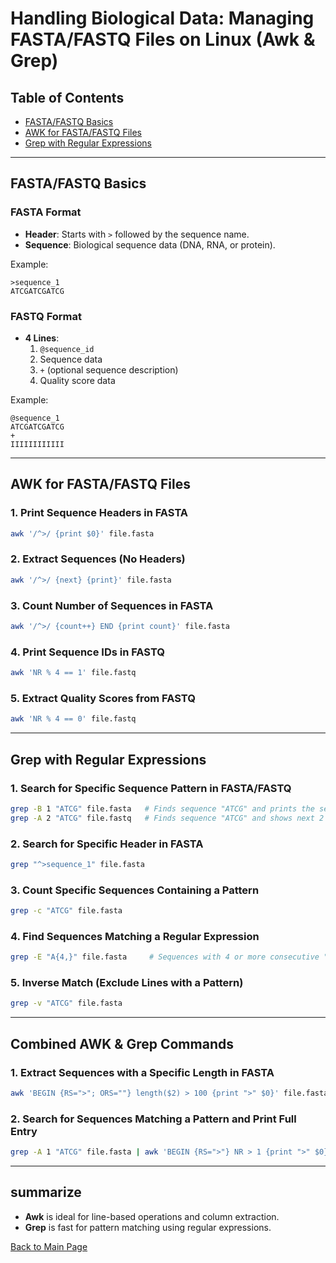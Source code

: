 
# Handling Biological Data: Managing FASTA/FASTQ Files on Linux (Awk & Grep)

## Table of Contents
- [FASTA/FASTQ Basics](#fasta-fastq-basics)
- [AWK for FASTA/FASTQ Files](#awk-for-fasta-fastq-files)
- [Grep with Regular Expressions](#grep-with-regular-expressions)

---

## FASTA/FASTQ Basics

### FASTA Format
- **Header**: Starts with `>` followed by the sequence name.
- **Sequence**: Biological sequence data (DNA, RNA, or protein).

Example:
```
>sequence_1
ATCGATCGATCG
```

### FASTQ Format
- **4 Lines**:
  1. `@sequence_id`
  2. Sequence data
  3. `+` (optional sequence description)
  4. Quality score data

Example:
```
@sequence_1
ATCGATCGATCG
+
IIIIIIIIIIII
```

---

## AWK for FASTA/FASTQ Files

### 1. **Print Sequence Headers in FASTA**
```bash
awk '/^>/ {print $0}' file.fasta
```

### 2. **Extract Sequences (No Headers)**
```bash
awk '/^>/ {next} {print}' file.fasta
```

### 3. **Count Number of Sequences in FASTA**
```bash
awk '/^>/ {count++} END {print count}' file.fasta
```

### 4. **Print Sequence IDs in FASTQ**
```bash
awk 'NR % 4 == 1' file.fastq
```

### 5. **Extract Quality Scores from FASTQ**
```bash
awk 'NR % 4 == 0' file.fastq
```

---

## Grep with Regular Expressions

### 1. **Search for Specific Sequence Pattern in FASTA/FASTQ**
```bash
grep -B 1 "ATCG" file.fasta   # Finds sequence "ATCG" and prints the sequence header
grep -A 2 "ATCG" file.fastq   # Finds sequence "ATCG" and shows next 2 lines (quality score)
```

### 2. **Search for Specific Header in FASTA**
```bash
grep "^>sequence_1" file.fasta
```

### 3. **Count Specific Sequences Containing a Pattern**
```bash
grep -c "ATCG" file.fasta
```

### 4. **Find Sequences Matching a Regular Expression**
```bash
grep -E "A{4,}" file.fasta     # Sequences with 4 or more consecutive "A"s
```

### 5. **Inverse Match (Exclude Lines with a Pattern)**
```bash
grep -v "ATCG" file.fasta
```

---

## Combined AWK & Grep Commands

### 1. **Extract Sequences with a Specific Length in FASTA**
```bash
awk 'BEGIN {RS=">"; ORS=""} length($2) > 100 {print ">" $0}' file.fasta
```

### 2. **Search for Sequences Matching a Pattern and Print Full Entry**
```bash
grep -A 1 "ATCG" file.fasta | awk 'BEGIN {RS=">"} NR > 1 {print ">" $0}'
```

---

## summarize 
- **Awk** is ideal for line-based operations and column extraction.
- **Grep** is fast for pattern matching using regular expressions.


[Back to Main Page](./README.md)

